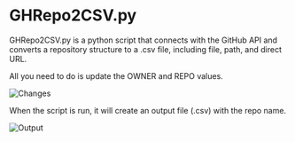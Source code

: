 # GHRepo2CSV.py

GHRepo2CSV.py is a python script that connects with the GitHub API and converts a repository structure to a .csv file, including file, path, and direct URL. 

All you need to do is update the OWNER and REPO values.

![Changes](https://github.com/rod-trent/Copilot-for-Security/blob/main/Images/changes.jpg)

When the script is run, it will create an output file (.csv) with the repo name.

![Output](https://github.com/rod-trent/Copilot-for-Security/blob/main/Images/ghrepo2csv.jpg)


